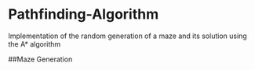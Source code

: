 # Pathfinding-Algorithm
Implementation of the random generation of a maze and its solution using the A* algorithm

##Maze Generation
